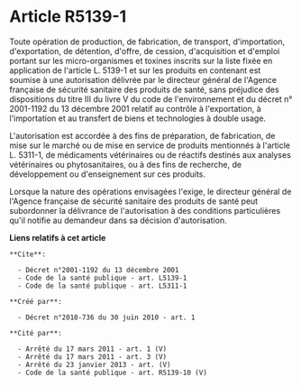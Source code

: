 # Article R5139-1

Toute opération de production, de fabrication, de transport, d'importation, d'exportation, de détention, d'offre, de cession,
d'acquisition et d'emploi portant sur les micro-organismes et toxines inscrits sur la liste fixée en application de l'article
L. 5139-1 et sur les produits en contenant est soumise à une autorisation délivrée par le directeur général de l'Agence
française de sécurité sanitaire des produits de santé, sans préjudice des dispositions du titre III du livre V du code de
l'environnement et du décret n° 2001-1192 du 13 décembre 2001 relatif au contrôle à l'exportation, à l'importation et au
transfert de biens et technologies à double usage.

L'autorisation est accordée à des fins de préparation, de fabrication, de mise sur le marché ou de mise en service de
produits mentionnés à l'article L. 5311-1, de médicaments vétérinaires ou de réactifs destinés aux analyses vétérinaires ou
phytosanitaires, ou à des fins de recherche, de développement ou d'enseignement sur ces produits. 

Lorsque la nature des opérations envisagées l'exige, le directeur général de l'Agence française de sécurité sanitaire des
produits de santé peut subordonner la délivrance de l'autorisation à des conditions particulières qu'il notifie au demandeur
dans sa décision d'autorisation.

**Liens relatifs à cet article**

	**Cite**:

	  - Décret n°2001-1192 du 13 décembre 2001
	  - Code de la santé publique - art. L5139-1
	  - Code de la santé publique - art. L5311-1

	**Créé par**:

	  - Décret n°2010-736 du 30 juin 2010 - art. 1

	**Cité par**:

	  - Arrêté du 17 mars 2011 - art. 1 (V)
	  - Arrêté du 17 mars 2011 - art. 3 (V)
	  - Arrêté du 23 janvier 2013 - art. (V)
	  - Code de la santé publique - art. R5139-10 (V)
